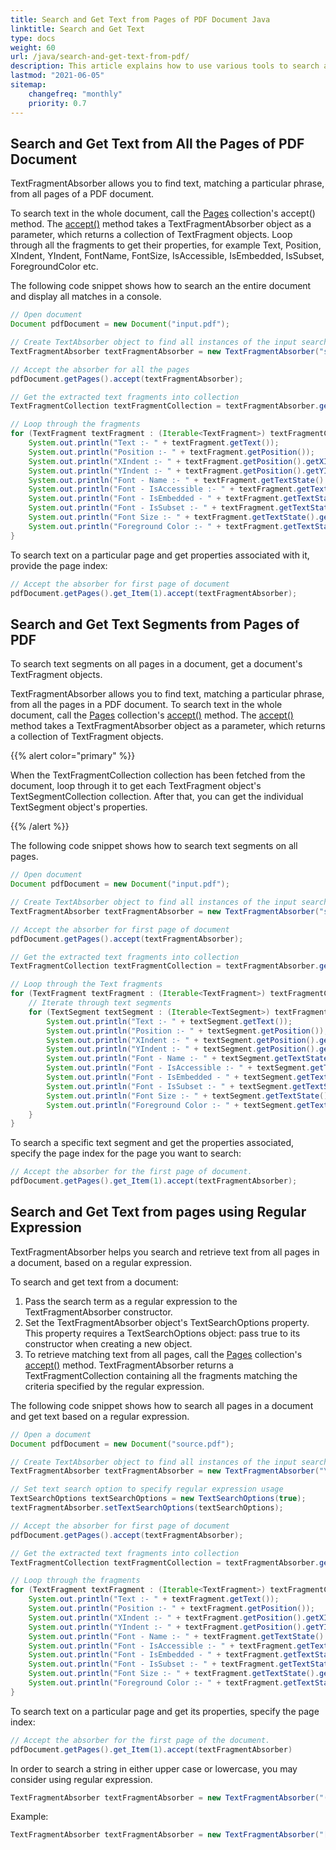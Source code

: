 ```yaml
---
title: Search and Get Text from Pages of PDF Document Java
linktitle: Search and Get Text
type: docs
weight: 60
url: /java/search-and-get-text-from-pdf/
description: This article explains how to use various tools to search and get a text from PDF docs. We can search with regular expression from particular or whole pages.
lastmod: "2021-06-05"
sitemap:
    changefreq: "monthly"
    priority: 0.7
---
```


## Search and Get Text from All the Pages of PDF Document

TextFragmentAbsorber allows you to find text, matching a particular phrase, from all pages of a PDF document.

To search text in the whole document, call the [Pages](https://apireference.aspose.com/java/pdf/com.aspose.pdf/Page) collection's accept() method. The [accept()](https://apireference.aspose.com/java/pdf/com.aspose.pdf/TextFragmentAbsorber) method takes a TextFragmentAbsorber object as a parameter, which returns a collection of TextFragment objects. Loop through all the fragments to get their properties, for example Text, Position, XIndent, YIndent, FontName, FontSize, IsAccessible, IsEmbedded, IsSubset, ForegroundColor etc.

The following code snippet shows how to search an the entire document and display all matches in a console.

```java
// Open document
Document pdfDocument = new Document("input.pdf");

// Create TextAbsorber object to find all instances of the input search phrase
TextFragmentAbsorber textFragmentAbsorber = new TextFragmentAbsorber("sample");

// Accept the absorber for all the pages
pdfDocument.getPages().accept(textFragmentAbsorber);

// Get the extracted text fragments into collection
TextFragmentCollection textFragmentCollection = textFragmentAbsorber.getTextFragments();

// Loop through the fragments
for (TextFragment textFragment : (Iterable<TextFragment>) textFragmentCollection) {
    System.out.println("Text :- " + textFragment.getText());
    System.out.println("Position :- " + textFragment.getPosition());
    System.out.println("XIndent :- " + textFragment.getPosition().getXIndent());
    System.out.println("YIndent :- " + textFragment.getPosition().getYIndent());
    System.out.println("Font - Name :- " + textFragment.getTextState().getFont().getFontName());
    System.out.println("Font - IsAccessible :- " + textFragment.getTextState().getFont().isAccessible());
    System.out.println("Font - IsEmbedded - " + textFragment.getTextState().getFont().isEmbedded());
    System.out.println("Font - IsSubset :- " + textFragment.getTextState().getFont().isSubset());
    System.out.println("Font Size :- " + textFragment.getTextState().getFontSize());
    System.out.println("Foreground Color :- " + textFragment.getTextState().getForegroundColor());
}
```

To search text on a particular page and get properties associated with it, provide the page index:

```java
// Accept the absorber for first page of document
pdfDocument.getPages().get_Item(1).accept(textFragmentAbsorber);
```

## Search and Get Text Segments from Pages of PDF

To search text segments on all pages in a document, get a document's TextFragment objects.

TextFragmentAbsorber allows you to find text, matching a particular phrase, from all the pages in a PDF document. To search text in the whole document, call the [Pages](https://apireference.aspose.com/pdf//java/com.aspose.pdf/pagecollection) collection's [accept()](https://apireference.aspose.com/java/pdf/com.aspose.pdf/TextFragmentAbsorber) method. The [accept()](https://apireference.aspose.com/java/pdf/com.aspose.pdf/TextFragmentAbsorber) method takes a TextFragmentAbsorber object as a parameter, which returns a collection of TextFragment objects.

{{% alert color="primary" %}}

When the TextFragmentCollection collection has been fetched from the document, loop through it to get each TextFragment object's TextSegmentCollection collection. After that, you can get the individual TextSegment object's properties.

{{% /alert %}}

The following code snippet shows how to search text segments on all pages.

```java
// Open document
Document pdfDocument = new Document("input.pdf");

// Create TextAbsorber object to find all instances of the input search phrase
TextFragmentAbsorber textFragmentAbsorber = new TextFragmentAbsorber("sample");

// Accept the absorber for first page of document
pdfDocument.getPages().accept(textFragmentAbsorber);

// Get the extracted text fragments into collection
TextFragmentCollection textFragmentCollection = textFragmentAbsorber.getTextFragments();

// Loop through the Text fragments
for (TextFragment textFragment : (Iterable<TextFragment>) textFragmentCollection) {
    // Iterate through text segments
    for (TextSegment textSegment : (Iterable<TextSegment>) textFragment.getSegments()) {
        System.out.println("Text :- " + textSegment.getText());
        System.out.println("Position :- " + textSegment.getPosition());
        System.out.println("XIndent :- " + textSegment.getPosition().getXIndent());
        System.out.println("YIndent :- " + textSegment.getPosition().getYIndent());
        System.out.println("Font - Name :- " + textSegment.getTextState().getFont().getFontName());
        System.out.println("Font - IsAccessible :- " + textSegment.getTextState().getFont().isAccessible());
        System.out.println("Font - IsEmbedded - " + textSegment.getTextState().getFont().isEmbedded());
        System.out.println("Font - IsSubset :- " + textSegment.getTextState().getFont().isSubset());
        System.out.println("Font Size :- " + textSegment.getTextState().getFontSize());
        System.out.println("Foreground Color :- " + textSegment.getTextState().getForegroundColor());
    }
}
```

To search a specific text segment and get the properties associated, specify the page index for the page you want to search:

```java
// Accept the absorber for the first page of document.
pdfDocument.getPages().get_Item(1).accept(textFragmentAbsorber);
```

## Search and Get Text from pages using Regular Expression

TextFragmentAbsorber helps you search and retrieve text from all pages in a document, based on a regular expression.

To search and get text from a document:

1. Pass the search term as a regular expression to the TextFragmentAbsorber constructor.
1. Set the TextFragmentAbsorber object's TextSearchOptions property.
   This property requires a TextSearchOptions object: pass true to its constructor when creating a new object.
1. To retrieve matching text from all pages, call the [Pages](https://apireference.aspose.com/pdf//java/com.aspose.pdf/pagecollection) collection's [accept()](https://apireference.aspose.com/java/pdf/com.aspose.pdf/TextFragmentAbsorber) method.
   TextFragmentAbsorber returns a TextFragmentCollection containing all the fragments matching the criteria specified by the regular expression.

The following code snippet shows how to search all pages in a document and get text based on a regular expression.

```java
// Open a document
Document pdfDocument = new Document("source.pdf");

// Create TextAbsorber object to find all instances of the input search phrase
TextFragmentAbsorber textFragmentAbsorber = new TextFragmentAbsorber("\\d{4}-\\d{4}"); // like 1999-2000

// Set text search option to specify regular expression usage
TextSearchOptions textSearchOptions = new TextSearchOptions(true);
textFragmentAbsorber.setTextSearchOptions(textSearchOptions);

// Accept the absorber for first page of document
pdfDocument.getPages().accept(textFragmentAbsorber);

// Get the extracted text fragments into collection
TextFragmentCollection textFragmentCollection = textFragmentAbsorber.getTextFragments();

// Loop through the fragments
for (TextFragment textFragment : (Iterable<TextFragment>) textFragmentCollection) {
    System.out.println("Text :- " + textFragment.getText());
    System.out.println("Position :- " + textFragment.getPosition());
    System.out.println("XIndent :- " + textFragment.getPosition().getXIndent());
    System.out.println("YIndent :- " + textFragment.getPosition().getYIndent());
    System.out.println("Font - Name :- " + textFragment.getTextState().getFont().getFontName());
    System.out.println("Font - IsAccessible :- " + textFragment.getTextState().getFont().isAccessible());
    System.out.println("Font - IsEmbedded - " + textFragment.getTextState().getFont().isEmbedded());
    System.out.println("Font - IsSubset :- " + textFragment.getTextState().getFont().isSubset());
    System.out.println("Font Size :- " + textFragment.getTextState().getFontSize());
    System.out.println("Foreground Color :- " + textFragment.getTextState().getForegroundColor());
}
```

To search text on a particular page and get its properties, specify the page index:

```java
// Accept the absorber for the first page of the document.
pdfDocument.getPages().get_Item(1).accept(textFragmentAbsorber)
```

In order to search a string in either upper case or lowercase, you may consider using regular expression.

```java
TextFragmentAbsorber textFragmentAbsorber = new TextFragmentAbsorber("(?i)Line", new TextSearchOptions(true));
```

Example:

```java
TextFragmentAbsorber textFragmentAbsorber = new TextFragmentAbsorber("[\\S]+");
```
